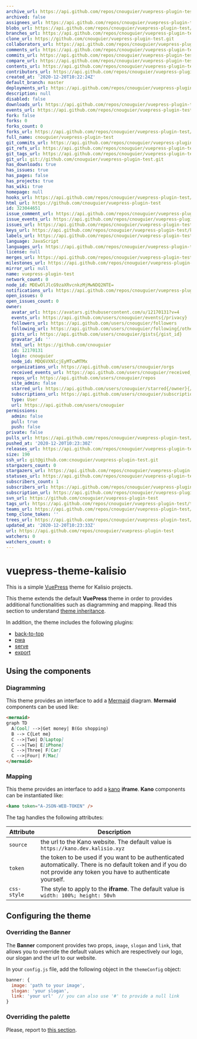 ```yaml
---
archive_url: https://api.github.com/repos/cnouguier/vuepress-plugin-test/{archive_format}{/ref}
archived: false
assignees_url: https://api.github.com/repos/cnouguier/vuepress-plugin-test/assignees{/user}
blobs_url: https://api.github.com/repos/cnouguier/vuepress-plugin-test/git/blobs{/sha}
branches_url: https://api.github.com/repos/cnouguier/vuepress-plugin-test/branches{/branch}
clone_url: https://github.com/cnouguier/vuepress-plugin-test.git
collaborators_url: https://api.github.com/repos/cnouguier/vuepress-plugin-test/collaborators{/collaborator}
comments_url: https://api.github.com/repos/cnouguier/vuepress-plugin-test/comments{/number}
commits_url: https://api.github.com/repos/cnouguier/vuepress-plugin-test/commits{/sha}
compare_url: https://api.github.com/repos/cnouguier/vuepress-plugin-test/compare/{base}...{head}
contents_url: https://api.github.com/repos/cnouguier/vuepress-plugin-test/contents/{+path}
contributors_url: https://api.github.com/repos/cnouguier/vuepress-plugin-test/contributors
created_at: '2020-12-20T10:22:24Z'
default_branch: master
deployments_url: https://api.github.com/repos/cnouguier/vuepress-plugin-test/deployments
description: null
disabled: false
downloads_url: https://api.github.com/repos/cnouguier/vuepress-plugin-test/downloads
events_url: https://api.github.com/repos/cnouguier/vuepress-plugin-test/events
fork: false
forks: 0
forks_count: 0
forks_url: https://api.github.com/repos/cnouguier/vuepress-plugin-test/forks
full_name: cnouguier/vuepress-plugin-test
git_commits_url: https://api.github.com/repos/cnouguier/vuepress-plugin-test/git/commits{/sha}
git_refs_url: https://api.github.com/repos/cnouguier/vuepress-plugin-test/git/refs{/sha}
git_tags_url: https://api.github.com/repos/cnouguier/vuepress-plugin-test/git/tags{/sha}
git_url: git://github.com/cnouguier/vuepress-plugin-test.git
has_downloads: true
has_issues: true
has_pages: false
has_projects: true
has_wiki: true
homepage: null
hooks_url: https://api.github.com/repos/cnouguier/vuepress-plugin-test/hooks
html_url: https://github.com/cnouguier/vuepress-plugin-test
id: 323044651
issue_comment_url: https://api.github.com/repos/cnouguier/vuepress-plugin-test/issues/comments{/number}
issue_events_url: https://api.github.com/repos/cnouguier/vuepress-plugin-test/issues/events{/number}
issues_url: https://api.github.com/repos/cnouguier/vuepress-plugin-test/issues{/number}
keys_url: https://api.github.com/repos/cnouguier/vuepress-plugin-test/keys{/key_id}
labels_url: https://api.github.com/repos/cnouguier/vuepress-plugin-test/labels{/name}
language: JavaScript
languages_url: https://api.github.com/repos/cnouguier/vuepress-plugin-test/languages
license: null
merges_url: https://api.github.com/repos/cnouguier/vuepress-plugin-test/merges
milestones_url: https://api.github.com/repos/cnouguier/vuepress-plugin-test/milestones{/number}
mirror_url: null
name: vuepress-plugin-test
network_count: 0
node_id: MDEwOlJlcG9zaXRvcnkzMjMwNDQ2NTE=
notifications_url: https://api.github.com/repos/cnouguier/vuepress-plugin-test/notifications{?since,all,participating}
open_issues: 0
open_issues_count: 0
owner:
  avatar_url: https://avatars.githubusercontent.com/u/12170131?v=4
  events_url: https://api.github.com/users/cnouguier/events{/privacy}
  followers_url: https://api.github.com/users/cnouguier/followers
  following_url: https://api.github.com/users/cnouguier/following{/other_user}
  gists_url: https://api.github.com/users/cnouguier/gists{/gist_id}
  gravatar_id: ''
  html_url: https://github.com/cnouguier
  id: 12170131
  login: cnouguier
  node_id: MDQ6VXNlcjEyMTcwMTMx
  organizations_url: https://api.github.com/users/cnouguier/orgs
  received_events_url: https://api.github.com/users/cnouguier/received_events
  repos_url: https://api.github.com/users/cnouguier/repos
  site_admin: false
  starred_url: https://api.github.com/users/cnouguier/starred{/owner}{/repo}
  subscriptions_url: https://api.github.com/users/cnouguier/subscriptions
  type: User
  url: https://api.github.com/users/cnouguier
permissions:
  admin: false
  pull: true
  push: false
private: false
pulls_url: https://api.github.com/repos/cnouguier/vuepress-plugin-test/pulls{/number}
pushed_at: '2020-12-20T10:23:30Z'
releases_url: https://api.github.com/repos/cnouguier/vuepress-plugin-test/releases{/id}
size: 190
ssh_url: git@github.com:cnouguier/vuepress-plugin-test.git
stargazers_count: 0
stargazers_url: https://api.github.com/repos/cnouguier/vuepress-plugin-test/stargazers
statuses_url: https://api.github.com/repos/cnouguier/vuepress-plugin-test/statuses/{sha}
subscribers_count: 1
subscribers_url: https://api.github.com/repos/cnouguier/vuepress-plugin-test/subscribers
subscription_url: https://api.github.com/repos/cnouguier/vuepress-plugin-test/subscription
svn_url: https://github.com/cnouguier/vuepress-plugin-test
tags_url: https://api.github.com/repos/cnouguier/vuepress-plugin-test/tags
teams_url: https://api.github.com/repos/cnouguier/vuepress-plugin-test/teams
temp_clone_token: ''
trees_url: https://api.github.com/repos/cnouguier/vuepress-plugin-test/git/trees{/sha}
updated_at: '2020-12-20T10:23:33Z'
url: https://api.github.com/repos/cnouguier/vuepress-plugin-test
watchers: 0
watchers_count: 0
---
```


# vuepress-theme-kalisio

This is a simple [VuePress](https://vuepress.vuejs.org/) theme for Kalisio projects.

This theme extends the default **VuePress** theme in order to provides additional functionalities such as diagramming and mapping. Read this section to understand [theme inheritance](https://vuepress.vuejs.org/theme/inheritance.html#motivation).

In addition, the theme includes the following plugins:
* [back-to-top](https://v1.vuepress.vuejs.org/plugin/official/plugin-back-to-top.html)
* [pwa](https://v1.vuepress.vuejs.org/plugin/official/plugin-pwa.html)
* [serve](https://github.com/vuepress/vuepress-plugin-serve)
* [export](https://github.com/ulivz/vuepress-plugin-export)

## Using the components

### Diagramming

This theme provides an interface to add a [Mermaid](https://mermaid-js.github.io/mermaid/#/) diagram.
**Mermaid** components can be used like:

```md
<mermaid>
graph TD
  A[Cool] -->|Get money| B(Go shopping)
  B --> C{Let me}
  C -->|Two| D[Laptop]
  C -->|Two| E[iPhone]
  C -->|Three| F[Car]
  C -->|Four| F[Mac]
</mermaid>
```

### Mapping

This theme provides an interface to add a [kano](https://kalisio.github.io/kano/) **iframe**.
**Kano** components can be instantiated like:

```md
<kano token="A-JSON-WEB-TOKEN" />
```

The tag handles the following attributes:

| Attribute | Description |
| --- | --- |
| `source` | the url to the Kano website. The default value is `https://kano.dev.kalisio.xyz` |
| `token` | the token to be used if you want to be authenticated automatically. There is no default token and if you do not provide any token you have to authenticate yourself. |
| `css-style` | The style to apply to the **iframe**. The default value is `width: 100%; height: 50vh` |

## Configuring the theme

### Overriding the **Banner**

The **Banner** component provides two props, `image`, `slogan` and `link`, that allows you to override the default values which are respectively our logo, our slogan and the url to our website.

In your `config.js` file, add the following object in the `themeConfig` object:

```js
banner: {
  image: 'path to your image',
  slogan: 'your slogan',
  link: 'your url'  // you can also use '#' to provide a null link
}
```

### Overriding the palette

Please, report to [this section](https://vuepress.vuejs.org/config/#palette-styl).



